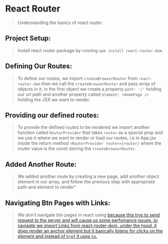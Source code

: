# React Router
> Understanding the basics of react router.

## Project Setup:
> Install react router package by running ```npm install react-router-dom```.
>
## Defining Our Routes:
> To define our routes, we import ```createBrowserRouter``` from ```react-router-dom```
> then we call the ```createBrowserRouter``` and pass array of objects in it, in the first object we create a property ```path: '/'``` holding our url path and another property called ```element: <HomePage />``` holding the JSX we want to render.
>

## Providing our defined routes:
> To provide the defined routes to be rendered we import another function called ```RouterProvider``` that takes ```router``` as a special prop and we use it where we want to render or load our routes, i.e in App.jsx inside the return method ```<RouterProvider router={router}``` where the router value is the const storing the ```createBrowserRouter```.

## Added Another Route:
> We added another route by creating a new page, add another object element in our array, and follow the previous step with appropriate path and element to render"

## Navigating Btn Pages with Links:
> We don't navigate btn pages in react using <a href=''> because this trys to send request to the server and will cause us some perfomance issues, to naviagte we import Links from react-router-dom, under the hood, it does render an anchor element but it basically listens for clicks on the element and instead of ```href``` it uses ```to```.
